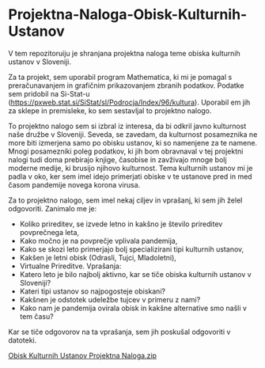 # Projektna-Naloga-Obisk-Kulturnih-Ustanov

V tem repozitoruiju je shranjana projektna naloga teme obiska kulturnih ustanov v Sloveniji.

Za ta projekt, sem uporabil program Mathematica, ki mi je pomagal s preračunavanjem in grafičnim prikazovanjem zbranih podatkov.
Podatke sem pridobil na Si-Stat-u (https://pxweb.stat.si/SiStat/sl/Podrocja/Index/96/kultura). Uporabil em jih za sklepe in premisleke, ko sem sestavljal to projektno nalogo.

To projektno nalogo sem si izbral iz interesa, da bi odkril javno kulturnost naše družbe v Sloveniji. Seveda, se zavedam, da kulturnost posameznika ne 
more biti izmerjena samo po obisku ustanov, ki so namenjene za te namene. Mnogi posamezniki poleg podatkov, ki jih bom obravnaval v tej projektni nalogi 
tudi doma prebirajo knjige, časobise in zavživajo mnoge bolj moderne medije, ki brusijo njihovo kulturnost. Tema kulturnih ustanov mi je padla v oko, ker 
sem imel idejo primerjati obiske v te ustanove pred in med časom pandemije novega korona virusa.

Za to projektno nalogo, sem imel nekaj ciljev in vprašanj, ki sem jih želel odgovoriti. Zanimalo me je:
- Koliko prireditev, se izvede letno in kakšno je število prireditev povprečnega leta,
- Kako močno je na povprečje vplivala pandemija,
- Kako se skozi leto primerjajo bolj specializirani tipi kulturnih ustanov,
- Kakšen je letni obisk (Odrasli, Tujci, Mladoletni),
- Virtualne Prireditve.
Vprašanja:
- Katero leto je bilo najbolj aktivno, kar se tiče obiska kulturnih ustanov v Sloveniji?
- Kateri tipi ustanov so najpogosteje obiskani?
- Kakšnen je odstotek udeležbe tujcev v primeru z nami?
- Kako nam je pandemija ovirala obisk in kakšne alternative smo našli v tem času?

Kar se tiče odgovorov na ta vprašanja, sem jih poskušal odgovoriti v datoteki.

[Obisk Kulturnih Ustanov Projektna Naloga.zip](https://github.com/DebenL20/Projektna-Naloga-Obisk-Kulturnih-Ustanov/files/9483061/Obisk.Kulturnih.Ustanov.Projektna.Naloga.zip)
